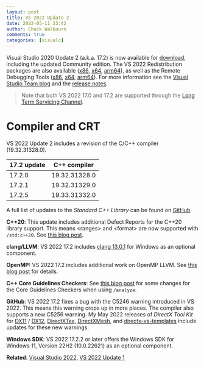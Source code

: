 ```yaml
---
layout: post
title: VS 2022 Update 2
date: 2022-05-11 23:42
author: Chuck Walbourn
comments: true
categories: [visualc]
---
```


Visual Studio 2020 Update 2 (a.k.a. 17.2) is now available for [download](https://visualstudio.microsoft.com/downloads/), including the updated Community edition. The VS 2022 Redistribution packages are also available ([x86](https://aka.ms/vs/17/release/VC_redist.x86.exe), [x64](https://aka.ms/vs/17/release/VC_redist.x64.exe), [arm64](https://aka.ms/vs/17/release/VC_redist.arm64.exe)), as well as the Remote Debugging Tools ([x86](https://aka.ms/vs/17/release/RemoteTools.x86ret.enu.exe), [x64](https://aka.ms/vs/17/release/RemoteTools.amd64ret.enu.exe), [arm64](https://aka.ms/vs/17/release/RemoteTools.arm64ret.enu.exe)). For more information see the [Visual Studio Team blog](https://devblogs.microsoft.com/visualstudio/visual-studio-2022-17-2-is-now-available/) and the [release notes](https://docs.microsoft.com/en-us/visualstudio/releases/2022/release-notes#17.2.0).

<!--more-->

>  Note that both VS 2022 17.0 and 17.2 are supported through the [Long Term Servicing Channel](https://docs.microsoft.com/en-us/visualstudio/productinfo/vs-servicing#long-term-servicing-channel-ltsc-support).

<h1>Compiler and CRT</h1>

VS 2022 Update 2 includes a revision of the C/C++ compiler (19.32.31328.0).

17.2 update | C++ compiler
--|--
17.2.0 | 19.32.31328.0
17.2.1 | 19.32.31329.0
17.2.5 | 19.33.31332.0

A full list of updates to the *Standard C++ Library* can be found on [GitHub](https://github.com/microsoft/STL/wiki/Changelog#vs-2022-172).

<strong>C++20</strong>: This update includes additional Defect Reports for the C++20 library support. This means &lt;ranges&gt; and &lt;format&gt; are now supported with ``/std:c++20``. See [this blog post](https://devblogs.microsoft.com/cppblog/msvcs-stl-completes-stdc20/).

<strong>clang/LLVM</strong>: VS 2022 17.2 includes [clang 13.0.1](https://releases.llvm.org/13.0.1/tools/clang/docs/ReleaseNotes.html) for Windows as an optional component.

<strong>OpenMP:</strong> VS 2022 17.2 includes additional work on OpenMP LLVM. See [this blog post](https://devblogs.microsoft.com/cppblog/openmp-task-support-for-c-in-visual-studio/) for details.

<strong>C++ Core Guidelines Checkers</strong>: See [this blog post](https://devblogs.microsoft.com/cppblog/new-enumeration-checks-in-visual-studio-2022-version-17-2-preview-3/) for some changes for the Core Guidelines Checkers when using ``/analyze``.

<strong>GitHub</strong>: VS 2022 17.2 fixes a bug with the C5246 warning introduced in VS 2022. This means this warning crops up in more places. The compiler also supports a new C5256 warning. My May 2022 releases of *DirectX Tool Kit* for [DX11](https://github.com/microsoft/DirectXTK/releases/tag/may2022) / [DX12](https://github.com/microsoft/DirectXTK12/releases/tag/may2022), [DirectXTex](https://github.com/microsoft/DirectXTex/releases/tag/may2022), [DirectXMesh](https://github.com/microsoft/DirectXMesh/releases/tag/may2022), and [directx-vs-templates](https://github.com/walbourn/directx-vs-templates/releases/tag/may2022) include updates for these new warnings.

<strong>Windows SDK</strong>: VS 2022 17.2.2 or later offers the Windows SDK for Windows 11, Version 22H2 (10.0.22621) as an optional component.

<strong>Related</strong>: <a href="https://walbourn.github.io/visual-studio-2022/">Visual Studio 2022</a>, <a href="https://walbourn.github.io/vs-2022-update-1/">VS 2022 Update 1</a>
